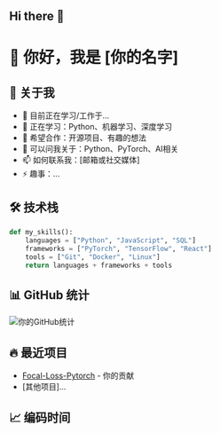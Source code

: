 ## Hi there 👋

# 👋 你好，我是 [你的名字]

## 🚀 关于我
- 🔭 目前正在学习/工作于...
- 🌱 正在学习：Python、机器学习、深度学习
- 👯 希望合作：开源项目、有趣的想法
- 💬 可以问我关于：Python、PyTorch、AI相关
- 📫 如何联系我：[邮箱或社交媒体]
- ⚡ 趣事：...

## 🛠 技术栈
```python
def my_skills():
    languages = ["Python", "JavaScript", "SQL"]
    frameworks = ["PyTorch", "TensorFlow", "React"]
    tools = ["Git", "Docker", "Linux"]
    return languages + frameworks + tools
```

## 📊 GitHub 统计
![你的GitHub统计](https://github-readme-stats.vercel.app/api?username=zxcvbnmkj&show_icons=true)

## 🔥 最近项目
- [Focal-Loss-Pytorch](https://github.com/zxcvbnmkj/Focal-Loss-Pytorch) - 你的贡献
- [其他项目]...

## 📈 编码时间
<!-- 可以添加wakatime统计 -->
```
